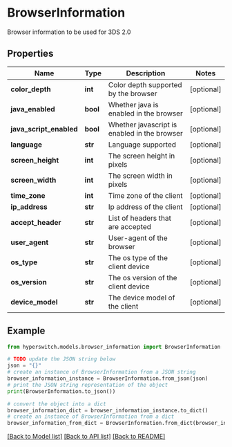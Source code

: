 # BrowserInformation

Browser information to be used for 3DS 2.0

## Properties

Name | Type | Description | Notes
------------ | ------------- | ------------- | -------------
**color_depth** | **int** | Color depth supported by the browser | [optional] 
**java_enabled** | **bool** | Whether java is enabled in the browser | [optional] 
**java_script_enabled** | **bool** | Whether javascript is enabled in the browser | [optional] 
**language** | **str** | Language supported | [optional] 
**screen_height** | **int** | The screen height in pixels | [optional] 
**screen_width** | **int** | The screen width in pixels | [optional] 
**time_zone** | **int** | Time zone of the client | [optional] 
**ip_address** | **str** | Ip address of the client | [optional] 
**accept_header** | **str** | List of headers that are accepted | [optional] 
**user_agent** | **str** | User-agent of the browser | [optional] 
**os_type** | **str** | The os type of the client device | [optional] 
**os_version** | **str** | The os version of the client device | [optional] 
**device_model** | **str** | The device model of the client | [optional] 

## Example

```python
from hyperswitch.models.browser_information import BrowserInformation

# TODO update the JSON string below
json = "{}"
# create an instance of BrowserInformation from a JSON string
browser_information_instance = BrowserInformation.from_json(json)
# print the JSON string representation of the object
print(BrowserInformation.to_json())

# convert the object into a dict
browser_information_dict = browser_information_instance.to_dict()
# create an instance of BrowserInformation from a dict
browser_information_from_dict = BrowserInformation.from_dict(browser_information_dict)
```
[[Back to Model list]](../README.md#documentation-for-models) [[Back to API list]](../README.md#documentation-for-api-endpoints) [[Back to README]](../README.md)


